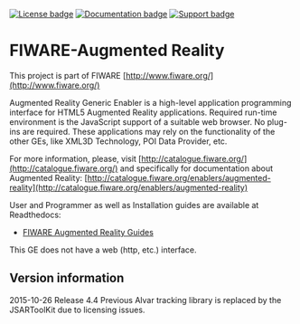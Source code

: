 [![License badge](https://img.shields.io/badge/license-GPLv3-blue.svg)](https://opensource.org/licenses/LGPL-3.0)
[![Documentation badge](https://readthedocs.org/projects/fiware-augmentedreality/badge/?version=latest)](http://fiware-augmentedreality.readthedocs.org/en/latest/?badge=latest)
[![Support badge]( https://img.shields.io/badge/support-sof-yellowgreen.svg)](http://stackoverflow.com/questions/tagged/fiware-augmentedreality)

FIWARE-Augmented Reality
========================

This project is part of FIWARE [http://www.fiware.org/](http://www.fiware.org/)

Augmented Reality Generic Enabler is a high-level application programming 
interface for HTML5 Augmented Reality applications. Required run-time 
environment is the JavaScript support of a suitable web browser. No plug-ins 
are required. These applications may rely on the functionality of the other 
GEs, like XML3D Technology, POI Data Provider, etc. 

For more information, please, visit [http://catalogue.fiware.org/](http://catalogue.fiware.org/) and
specifically for documentation about Augmented Reality: 
[http://catalogue.fiware.org/enablers/augmented-reality](http://catalogue.fiware.org/enablers/augmented-reality)

User and Programmer as well as Installation guides are available at Readthedocs:

* [FIWARE Augmented Reality Guides](http://fiware-augmentedreality.readthedocs.io)

This GE does not have a web (http, etc.) interface.

Version information
-------------------
2015-10-26  Release 4.4
            Previous Alvar tracking library is replaced by the JSARToolKit due
            to licensing issues.
